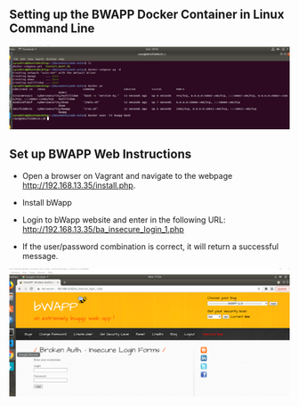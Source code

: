 


## Setting up the BWAPP Docker Container in Linux Command Line


![pic](brutesetup.PNG)  


<brk>


 
## Set up BWAPP Web Instructions

* Open a browser on Vagrant and navigate to the webpage http://192.168.13.35/install.php.

* Install bWapp 

* Login to bWapp website and enter in the following URL: http://192.168.13.35/ba_insecure_login_1.php

* If the user/password combination is correct, it will return a successful message.

![pic](login.PNG) 

